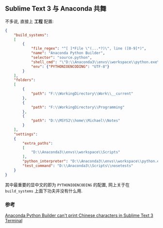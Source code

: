 ## Sublime Text 3 与 Anaconda 共舞

不多说, 直接上 **工程** 配置:

```json
{
    "build_systems":
    [
        {
            "file_regex": "^[ ]*File \"(...*?)\", line ([0-9]*)",
            "name": "Anaconda Python Builder",
            "selector": "source.python",
            "shell_cmd": "\"D:\\Anaconda3\\envs\\workspace\\python.exe\" -u \"$file\"",
            "env": {"PYTHONIOENCODING": "UTF-8"}
        }
    ],
    "folders":
    [
        {
            "path": "F:\\WorkingDirectory\\Work\\__current"
        },
        {
            "path": "F:\\WorkingDirectory\\Programming"
        },
        {
            "path": "D:\\MSYS2\\home\\Michael\\Notes"
        }
    ],
    "settings":
    {
        "extra_paths":
        [
            "D:\\Anaconda3\\envs\\workspace\\Scripts"
        ],
        "python_interpreter": "D:\\Anaconda3\\envs\\workspace\\python.exe",
        "test_command": "D:\\Anaconda3\\Scripts\\nosetests"
    }
}
```

其中最重要的显中文的即为 `PYTHONIOENCODING` 的配置,
网上关于在 `build_systems` 上面下功夫并没有什么用.

### 参考

[Anaconda Python Builder can't print Chinese characters in Sublime Text 3 Terminal][anaconda-issue-431]

[anaconda-issue-431]: https://github.com/DamnWidget/anaconda/issues/431
